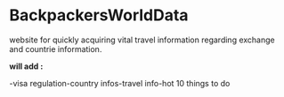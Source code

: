 # BackpackersWorldData

website for quickly acquiring vital travel information regarding exchange and countrie information. 

<p><strong>will add :</strong></p>
<table>
  <tr>-visa regulation</tr>
  <tr>-country infos</tr>
  <tr>-travel info</tr>
  <tr>-hot 10 things to do</tr>
</table>
